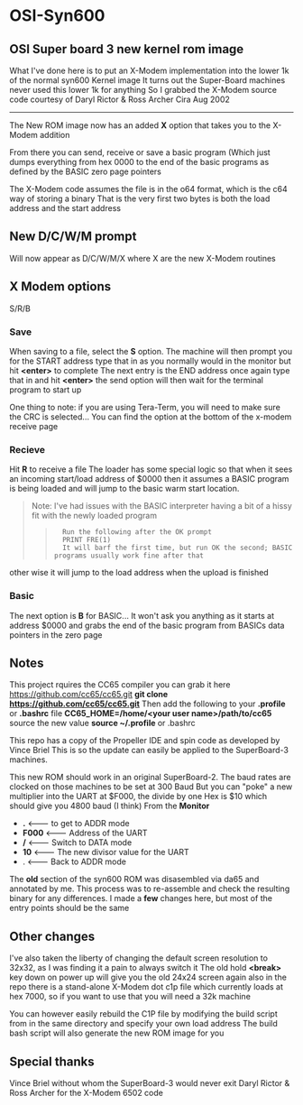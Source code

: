 # OSI-Syn600

## OSI Super board 3 new kernel rom image

What I've done here is to put an X-Modem implementation into the lower 1k of the normal syn600 Kernel image
It turns out the Super-Board machines never used this lower 1k for anything
So I grabbed the X-Modem source code courtesy of Daryl Rictor & Ross Archer Cira Aug 2002

---
The New ROM image now has an added **X** option that takes you to the X-Modem addition

From there you can send, receive or save a basic program (Which just dumps everything from hex 0000 to the end of the basic programs as 
defined by the BASIC zero page pointers

The X-Modem code assumes the file is in the o64 format, which is the c64 way of storing a binary
That is the very first two bytes is both the load address and the start address

## New D/C/W/M prompt

Will now appear as D/C/W/M/X where X are the new X-Modem routines 

## X  Modem options

S/R/B

### Save

When saving to a file, select the **S** option. The machine will then prompt you for the START address
type that in as you normally would in the monitor but hit **\<enter\>** to complete
The next entry is the END address once again type that in and hit **\<enter\>**
the send option will then wait for the terminal program to start up

One thing to note: if you are using Tera-Term, you will need to make sure the CRC is selected... 
You can find the option at the bottom of the x-modem receive page

### Recieve

Hit **R** to receive a file 
The loader has some special logic so that when it sees an incoming start/load address of $0000 then it assumes a 
BASIC program is being loaded and will jump to the basic warm start location.

> Note:  I've had issues with the BASIC interpreter having a bit of a hissy fit with the newly loaded program
> 
> >       Run the following after the OK prompt  
> >       PRINT FRE(1)
> >       It will barf the first time, but run OK the second; BASIC programs usually work fine after that

other wise it will jump to the load address when the upload is finished

### Basic

The next option is **B** for BASIC... It won't ask you anything as it starts at address $0000 and grabs 
the end of the basic program from BASICs data pointers in the zero page

## Notes

This project rquires the CC65 compiler you can grab it here https://github.com/cc65/cc65.git
**git clone https://github.com/cc65/cc65.git**
Then add the following to your **.profile** or **.bashrc** file
**CC65_HOME=/home/\<your user name\>/path/to/cc65**
source the new value
**source ~/.profile**  or .bashrc

This repo has a copy of the Propeller IDE and spin code as developed by Vince Briel
This is so the update can easily be applied to the SuperBoard-3 machines. 

This new ROM should work in an original SuperBoard-2. The baud rates are clocked on those machines to be set at 300 Baud
But you can "poke" a new multiplier into the UART at \$F000, the divide by one Hex is \$10 which should give you 4800 baud (I think)
From the **Monitor**

* **.**               <--- to get to ADDR mode
* **F000**        <--- Address of the UART
* **/**               <--- Switch to DATA mode
* **10**            <--- The new divisor value for the UART
* .               <--- Back to ADDR mode

The **old** section of the syn600 ROM was disasembled via da65 and annotated by me.
This process was to re-assemble and check the resulting binary for any differences.
I made a **few** changes here, but most of the entry points should be the same

## Other changes

I've also taken the liberty of changing the default screen resolution to 32x32, as I was finding it a pain to always switch it
The old hold **\<break\>** key down on power up will give you the old 24x24 screen again
also in the repo there is a stand-alone X-Modem dot c1p file which currently loads at hex 7000, so if you want to use that you will need a 32k machine

You can however easily rebuild the C1P file by modifying the build script from in the same directory and specify your own load address
The build bash script will also generate the new ROM image for you

##  Special thanks

Vince Briel without whom the SuperBoard-3 would never exit
Daryl Rictor & Ross Archer for the X-Modem 6502 code
